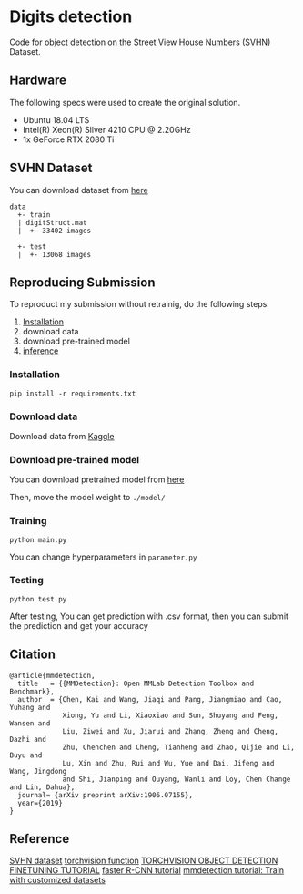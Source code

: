# Digits detection
Code for object detection on the Street View House Numbers (SVHN) Dataset.


## Hardware

The following specs were used to create the original solution.

- Ubuntu 18.04 LTS
- Intel(R) Xeon(R) Silver 4210 CPU @ 2.20GHz
- 1x GeForce RTX 2080 Ti

## SVHN Dataset

You can download dataset from [here](http://ufldl.stanford.edu/housenumbers/)
```
data
  +- train
  | digitStruct.mat
  |  +- 33402 images
  
  +- test
  |  +- 13068 images

```

## 
## Reproducing Submission
To reproduct my submission without retrainig, do the following steps:

1. [Installation](#installation)
2. download data
3. download pre-trained model
4. [inference](#Testing)

### Installation
```
pip install -r requirements.txt
```
### Download data
Download data from [Kaggle](https://www.kaggle.com/c/cs-t0828-2020-hw1/data)

### Download pre-trained model

You can download pretrained model from [here](https://drive.google.com/file/d/1pegMyiUYyVpJiS6uagute-sJvBpdzW2f/view?usp=sharing)

Then, move the model weight to `./model/`

### Training 
```
python main.py
```
You can change hyperparameters in `parameter.py`
### Testing

```
python test.py
```
After testing, You can get prediction with .csv format, then you can submit the prediction and get your accuracy 


## Citation
```
@article{mmdetection,
  title   = {{MMDetection}: Open MMLab Detection Toolbox and Benchmark},
  author  = {Chen, Kai and Wang, Jiaqi and Pang, Jiangmiao and Cao, Yuhang and
             Xiong, Yu and Li, Xiaoxiao and Sun, Shuyang and Feng, Wansen and
             Liu, Ziwei and Xu, Jiarui and Zhang, Zheng and Cheng, Dazhi and
             Zhu, Chenchen and Cheng, Tianheng and Zhao, Qijie and Li, Buyu and
             Lu, Xin and Zhu, Rui and Wu, Yue and Dai, Jifeng and Wang, Jingdong
             and Shi, Jianping and Ouyang, Wanli and Loy, Chen Change and Lin, Dahua},
  journal= {arXiv preprint arXiv:1906.07155},
  year={2019}
}
```
## Reference

[SVHN dataset](http://ufldl.stanford.edu/housenumbers/)
[torchvision function](https://github.com/pytorch/vision/tree/master/references/detection)
[TORCHVISION OBJECT DETECTION FINETUNING TUTORIAL](https://pytorch.org/tutorials/intermediate/torchvision_tutorial.html)
[faster R-CNN tutorial](https://www.lagou.com/lgeduarticle/129222.html)
[mmdetection tutorial: Train with customized datasets](https://github.com/open-mmlab/mmdetection/blob/master/docs/2_new_data_model.md)